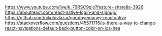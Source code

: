 https://www.youtube.com/live/k_76RSC9qjo?feature=share&t=3926
https://aboutreact.com/react-native-login-and-signup/
https://github.com/nikolovlazar/goodbyemoney-reactnative
https://stackoverflow.com/questions/45571716/is-there-a-way-to-change-react-navigations-default-back-button-color-on-ios-hea
